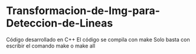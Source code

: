 # Transformacion-de-Img-para-Deteccion-de-Lineas
Código desarrollado en C++
El código se compila con make 
Solo basta con escribir el comando make o make all
